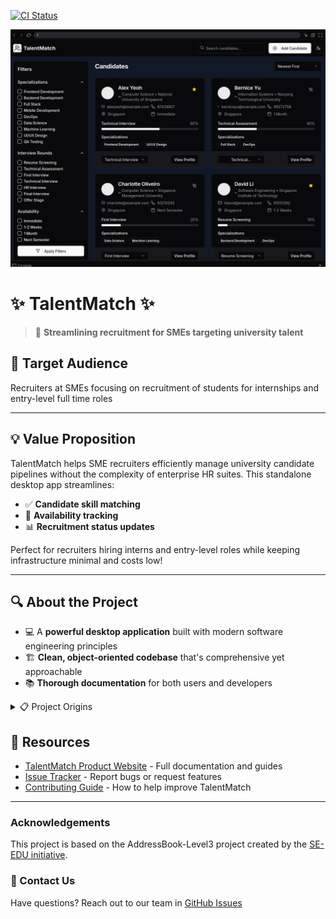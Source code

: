 [![CI Status](https://github.com/AY2425S2-CS2103T-T08-4/tp/workflows/Java%20CI/badge.svg)](https://github.com/AY2425S2-CS2103T-T08-4/tp/actions)

![Ui](docs/images/Ui.png)

# ✨ TalentMatch ✨

> 🚀 **Streamlining recruitment for SMEs targeting university talent**

## 🎯 Target Audience

Recruiters at SMEs focusing on recruitment of students for internships and entry-level full time roles

---

## 💡 Value Proposition

TalentMatch helps SME recruiters efficiently manage university candidate pipelines without the complexity of enterprise HR suites. This standalone desktop app streamlines:

* ✅ **Candidate skill matching**
* 📅 **Availability tracking**
* 📊 **Recruitment status updates**

Perfect for recruiters hiring interns and entry-level roles while keeping infrastructure minimal and costs low!

---

## 🔍 About the Project

* 💻 A **powerful desktop application** built with modern software engineering principles
* 🏗️ **Clean, object-oriented codebase** that's comprehensive yet approachable
* 📚 **Thorough documentation** for both users and developers

<details>
<summary>📋 Project Origins</summary>
This project extends the AddressBook Level 3 (AB3) application, originally created as a software engineering learning tool.
</details>

## 🔗 Resources

* [TalentMatch Product Website](https://ay2425s2-cs2103t-t08-4.github.io/tp/UserGuide.html) - Full documentation and guides
* [Issue Tracker](https://github.com/AY2425S2-CS2103T-T08-4/tp/issues) - Report bugs or request features
* [Contributing Guide](https://ay2425s2-cs2103t-t08-4.github.io/tp/DeveloperGuide.html) - How to help improve TalentMatch

---

### Acknowledgements

This project is based on the AddressBook-Level3 project created by the [SE-EDU initiative](https://se-education.org).

### 👥 Contact Us

Have questions? Reach out to our team in [GitHub Issues](https://github.com/AY2425S2-CS2103T-T08-4/tp/issues)
